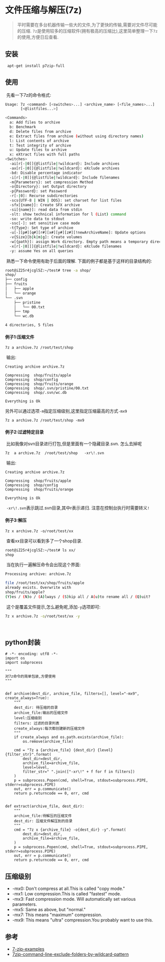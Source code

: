 # 文件压缩与解压(7z)

> 平时需要在多台机器传输一些大的文件,为了更快的传输,需要对文件尽可能的压缩. ```7z```是使用较多的压缩软件(拥有极高的压缩比),这里简单整理一下```7z```的使用,方便日后查看.

## 安装

```shell
 apt-get install p7zip-full
```

## 使用

​	 先看一下7z的命令格式:

```bash
Usage: 7z <command> [<switches>...] <archive_name> [<file_names>...]
       [<@listfiles...>]

<Commands>
  a: Add files to archive
  b: Benchmark
  d: Delete files from archive
  e: Extract files from archive (without using directory names)
  l: List contents of archive
  t: Test integrity of archive
  u: Update files to archive
  x: eXtract files with full paths
<Switches>
  -ai[r[-|0]]{@listfile|!wildcard}: Include archives
  -ax[r[-|0]]{@listfile|!wildcard}: eXclude archives
  -bd: Disable percentage indicator
  -i[r[-|0]]{@listfile|!wildcard}: Include filenames
  -m{Parameters}: set compression Method
  -o{Directory}: set Output directory
  -p{Password}: set Password
  -r[-|0]: Recurse subdirectories
  -scs{UTF-8 | WIN | DOS}: set charset for list files
  -sfx[{name}]: Create SFX archive
  -si[{name}]: read data from stdin
  -slt: show technical information for l (List) command
  -so: write data to stdout
  -ssc[-]: set sensitive case mode
  -t{Type}: Set type of archive
  -u[-][p#][q#][r#][x#][y#][z#][!newArchiveName]: Update options
  -v{Size}[b|k|m|g]: Create volumes
  -w[{path}]: assign Work directory. Empty path means a temporary directory
  -x[r[-|0]]]{@listfile|!wildcard}: eXclude filenames
  -y: assume Yes on all queries
```

​	熟悉一下命令使用有助于后面的理解. 下面的例子都是基于这样的目录结构的:

```bash
root@iZ25r4jcgl5Z:~/test# tree -a shop/
shop/
├── config
├── fruits
│   ├── apple
│   └── orange
└── .svn
    ├── pristine
    │   └── 00.txt
    ├── tmp
    └── wc.db

4 directories, 5 files
```

#### 例子1:压缩文件

```
7z a archive.7z /root/test/shop
```

​	输出:

```
Creating archive archive.7z

Compressing  shop/fruits/apple      
Compressing  shop/config      
Compressing  shop/fruits/orange      
Compressing  shop/.svn/pristine/00.txt      
Compressing  shop/.svn/wc.db      

Everything is Ok
```

​	另外可以通过选项```-m```指定压缩级别,这里指定压缩最高的方式```-mx9```

```
7z a archive.7z /root/test/shop -mx9
```

#### 例子2:过滤特定目录

​	比如我像对svn目录进行打包,但是里面有一个隐藏目录.svn. 怎么去掉呢

```
7z  a archive.7z  /root/test/shop   -xr\!.svn
```

​	输出:

```
Creating archive archive.7z

Compressing  shop/fruits/apple      
Compressing  shop/config      
Compressing  shop/fruits/orange      

Everything is Ok
```

​	```-xr\!.svn```表示跳过.svn目录,其中r表示递归. 注意在控制台执行时需要转义```!```

#### 例子3:解压

```
7z x archive.7z -o/root/test/xx
```

​	查看xx目录可以看到多了一个shop目录.

```bash
root@iZ25r4jcgl5Z:~/test# ls xx/
shop
```

​	当在执行一遍解压命令会出现这个界面:

```bash
Processing archive: archive.7z

file /root/test/xx/shop/fruits/apple
already exists. Overwrite with 
shop/fruits/apple?
(Y)es / (N)o / (A)lways / (S)kip all / A(u)to rename all / (Q)uit? 
```

​	这个是覆盖文件提示,怎么避免呢,添加```-y```选项即可:

```bash
7z x archive.7z -o/root/test/xx -y
```

​	

## python封装

```
# -*- encoding: utf8 -*-
import os
import subprocess

"""
对7z命令的简单包装,方便使用
"""


def archive(dest_dir, archive_file, filters=[], level="-mx9", create_always=True):
    """
    dest_dir: 待压缩的目录
    archive_file:输出的压缩文件
    level:压缩级别
    filters: 过滤的目录列表
    create_always:每次都创建新的压缩文件
    """
    if create_always and os.path.exists(archive_file):
        os.remove(archive_file)
    
    cmd = "7z a {archive_file} {dest_dir} {level} {filter_str}".format(
        dest_dir=dest_dir,
        archive_file=archive_file,
        level=level,
        filter_str=" ".join(["-xr\!" + f for f in filters])
    )
    p = subprocess.Popen(cmd, shell=True, stdout=subprocess.PIPE, stderr=subprocess.PIPE)
    out, err = p.communicate()
    return p.returncode == 0, err, cmd


def extract(archive_file, dest_dir):
    """
    archive_file:待解压的压缩文件
    dest_dir: 压缩文件解压到的目录
    """
    cmd = "7z x {archive_file} -o{dest_dir} -y".format(
        dest_dir=dest_dir,
        archive_file=archive_file,
    )
    p = subprocess.Popen(cmd, shell=True, stdout=subprocess.PIPE, stderr=subprocess.PIPE)
    out, err = p.communicate()
    return p.returncode == 0, err, cmd

```



## 压缩级别
- -mx0: Don't compress at all.This is called "copy mode."
- -mx1: Low compression.This is called "fastest" mode.
- -mx3: Fast compression mode. Will automatically set various parameters.
- -mx5: Same as above, but "normal."
- -mx7: This means "maximum" compression.
- -mx9: This means "ultra" compression.You probably want to use this.


## 参考

- [7-zip-examples](https://www.dotnetperls.com/7-zip-examples)
- [7zip-command-line-exclude-folders-by-wildcard-pattern](https://superuser.com/questions/97342/7zip-command-line-exclude-folders-by-wildcard-pattern)